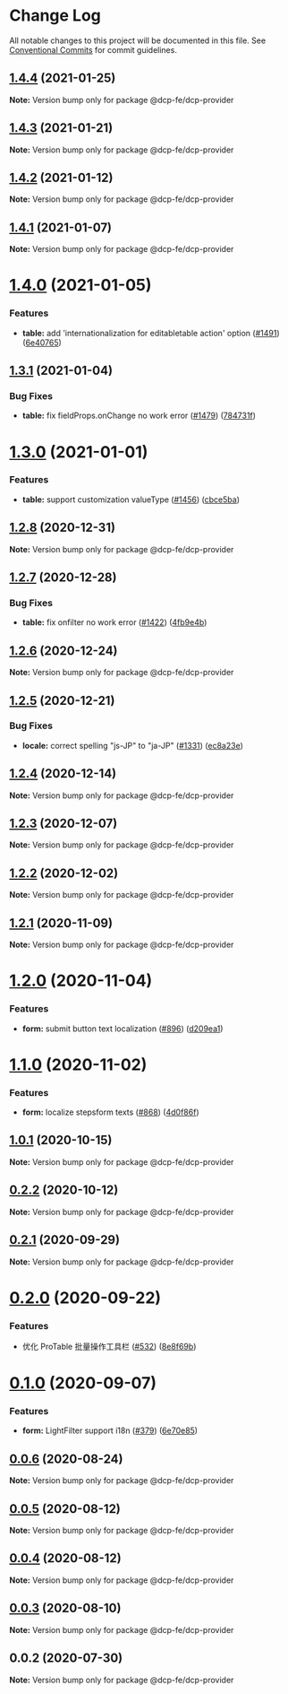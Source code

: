 # Change Log

All notable changes to this project will be documented in this file. See [Conventional Commits](https://conventionalcommits.org) for commit guidelines.

## [1.4.4](https://github.com/ant-design/pro-components/compare/@dcp-fe/dcp-provider@1.4.3...@dcp-fe/dcp-provider@1.4.4) (2021-01-25)

**Note:** Version bump only for package @dcp-fe/dcp-provider

## [1.4.3](https://github.com/ant-design/pro-components/compare/@dcp-fe/dcp-provider@1.4.2...@dcp-fe/dcp-provider@1.4.3) (2021-01-21)

**Note:** Version bump only for package @dcp-fe/dcp-provider

## [1.4.2](https://github.com/ant-design/pro-components/compare/@dcp-fe/dcp-provider@1.4.1...@dcp-fe/dcp-provider@1.4.2) (2021-01-12)

**Note:** Version bump only for package @dcp-fe/dcp-provider

## [1.4.1](https://github.com/ant-design/pro-components/compare/@dcp-fe/dcp-provider@1.4.0...@dcp-fe/dcp-provider@1.4.1) (2021-01-07)

**Note:** Version bump only for package @dcp-fe/dcp-provider

# [1.4.0](https://github.com/ant-design/pro-components/compare/@dcp-fe/dcp-provider@1.3.1...@dcp-fe/dcp-provider@1.4.0) (2021-01-05)

### Features

- **table:** add 'internationalization for editabletable action' option ([#1491](https://github.com/ant-design/pro-components/issues/1491)) ([6e40765](https://github.com/ant-design/pro-components/commit/6e407652deb168cfa6432d67546d4b23dff0971e))

## [1.3.1](https://github.com/ant-design/pro-components/compare/@dcp-fe/dcp-provider@1.3.0...@dcp-fe/dcp-provider@1.3.1) (2021-01-04)

### Bug Fixes

- **table:** fix fieldProps.onChange no work error ([#1479](https://github.com/ant-design/pro-components/issues/1479)) ([784731f](https://github.com/ant-design/pro-components/commit/784731f90f11330e524464ca3080803731f44048))

# [1.3.0](https://github.com/ant-design/pro-components/compare/@dcp-fe/dcp-provider@1.2.8...@dcp-fe/dcp-provider@1.3.0) (2021-01-01)

### Features

- **table:** support customization valueType ([#1456](https://github.com/ant-design/pro-components/issues/1456)) ([cbce5ba](https://github.com/ant-design/pro-components/commit/cbce5baf9ae456a1ab32a748e7ac86ee592b4344))

## [1.2.8](https://github.com/ant-design/pro-components/compare/@dcp-fe/dcp-provider@1.2.7...@dcp-fe/dcp-provider@1.2.8) (2020-12-31)

**Note:** Version bump only for package @dcp-fe/dcp-provider

## [1.2.7](https://github.com/ant-design/pro-components/compare/@dcp-fe/dcp-provider@1.2.6...@dcp-fe/dcp-provider@1.2.7) (2020-12-28)

### Bug Fixes

- **table:** fix onfilter no work error ([#1422](https://github.com/ant-design/pro-components/issues/1422)) ([4fb9e4b](https://github.com/ant-design/pro-components/commit/4fb9e4b8a85a1374ab0d0710b6796d3b09ced06a))

## [1.2.6](https://github.com/ant-design/pro-components/compare/@dcp-fe/dcp-provider@1.2.5...@dcp-fe/dcp-provider@1.2.6) (2020-12-24)

**Note:** Version bump only for package @dcp-fe/dcp-provider

## [1.2.5](https://github.com/ant-design/pro-components/compare/@dcp-fe/dcp-provider@1.2.4...@dcp-fe/dcp-provider@1.2.5) (2020-12-21)

### Bug Fixes

- **locale:** correct spelling "js-JP" to "ja-JP" ([#1331](https://github.com/ant-design/pro-components/issues/1331)) ([ec8a23e](https://github.com/ant-design/pro-components/commit/ec8a23e7a75947aac49f82396eb4299063d3369b))

## [1.2.4](https://github.com/ant-design/pro-components/compare/@dcp-fe/dcp-provider@1.2.3...@dcp-fe/dcp-provider@1.2.4) (2020-12-14)

**Note:** Version bump only for package @dcp-fe/dcp-provider

## [1.2.3](https://github.com/ant-design/pro-components/compare/@dcp-fe/dcp-provider@1.2.2...@dcp-fe/dcp-provider@1.2.3) (2020-12-07)

**Note:** Version bump only for package @dcp-fe/dcp-provider

## [1.2.2](https://github.com/ant-design/pro-components/compare/@dcp-fe/dcp-provider@1.2.1...@dcp-fe/dcp-provider@1.2.2) (2020-12-02)

**Note:** Version bump only for package @dcp-fe/dcp-provider

## [1.2.1](https://github.com/ant-design/pro-components/compare/@dcp-fe/dcp-provider@1.2.0...@dcp-fe/dcp-provider@1.2.1) (2020-11-09)

**Note:** Version bump only for package @dcp-fe/dcp-provider

# [1.2.0](https://github.com/ant-design/pro-components/compare/@dcp-fe/dcp-provider@1.1.0...@dcp-fe/dcp-provider@1.2.0) (2020-11-04)

### Features

- **form:** submit button text localization ([#896](https://github.com/ant-design/pro-components/issues/896)) ([d209ea1](https://github.com/ant-design/pro-components/commit/d209ea1073cf12672b04a585c1343e02f5841fd2))

# [1.1.0](https://github.com/ant-design/pro-components/compare/@dcp-fe/dcp-provider@1.0.1...@dcp-fe/dcp-provider@1.1.0) (2020-11-02)

### Features

- **form:** localize stepsform texts ([#868](https://github.com/ant-design/pro-components/issues/868)) ([4d0f86f](https://github.com/ant-design/pro-components/commit/4d0f86f2d4812265893ba1d4e8e8994787609de2))

## [1.0.1](https://github.com/ant-design/pro-components/compare/@dcp-fe/dcp-provider@0.2.2...@dcp-fe/dcp-provider@1.0.1) (2020-10-15)

**Note:** Version bump only for package @dcp-fe/dcp-provider

## [0.2.2](https://github.com/ant-design/pro-components/compare/@dcp-fe/dcp-provider@0.2.1...@dcp-fe/dcp-provider@0.2.2) (2020-10-12)

**Note:** Version bump only for package @dcp-fe/dcp-provider

## [0.2.1](https://github.com/ant-design/pro-components/compare/@dcp-fe/dcp-provider@0.2.0...@dcp-fe/dcp-provider@0.2.1) (2020-09-29)

**Note:** Version bump only for package @dcp-fe/dcp-provider

# [0.2.0](https://github.com/ant-design/pro-components/compare/@dcp-fe/dcp-provider@0.1.0...@dcp-fe/dcp-provider@0.2.0) (2020-09-22)

### Features

- 优化 ProTable 批量操作工具栏 ([#532](https://github.com/ant-design/pro-components/issues/532)) ([8e8f69b](https://github.com/ant-design/pro-components/commit/8e8f69b7c16e0004b13cbd5d009d25ad3b56e29f))

# [0.1.0](https://github.com/ant-design/pro-components/compare/@dcp-fe/dcp-provider@0.0.6...@dcp-fe/dcp-provider@0.1.0) (2020-09-07)

### Features

- **form:** LightFilter support i18n ([#379](https://github.com/ant-design/pro-components/issues/379)) ([6e70e85](https://github.com/ant-design/pro-components/commit/6e70e85556291c2baf4b4b582b2a476e1aefe806))

## [0.0.6](https://github.com/ant-design/pro-components/compare/@dcp-fe/dcp-provider@0.0.5...@dcp-fe/dcp-provider@0.0.6) (2020-08-24)

**Note:** Version bump only for package @dcp-fe/dcp-provider

## [0.0.5](https://github.com/ant-design/pro-components/compare/@dcp-fe/dcp-provider@0.0.4...@dcp-fe/dcp-provider@0.0.5) (2020-08-12)

**Note:** Version bump only for package @dcp-fe/dcp-provider

## [0.0.4](https://github.com/ant-design/pro-components/compare/@dcp-fe/dcp-provider@0.0.3...@dcp-fe/dcp-provider@0.0.4) (2020-08-12)

**Note:** Version bump only for package @dcp-fe/dcp-provider

## [0.0.3](https://github.com/ant-design/pro-components/compare/@dcp-fe/dcp-provider@0.0.2...@dcp-fe/dcp-provider@0.0.3) (2020-08-10)

**Note:** Version bump only for package @dcp-fe/dcp-provider

## 0.0.2 (2020-07-30)

**Note:** Version bump only for package @dcp-fe/dcp-provider
